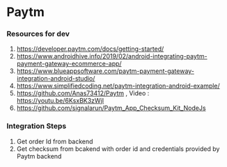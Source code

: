 # Paytm
### Resources for dev
 1. https://developer.paytm.com/docs/getting-started/
 2. https://www.androidhive.info/2019/02/android-integrating-paytm-payment-gateway-ecommerce-app/
 3. https://www.blueappsoftware.com/paytm-payment-gateway-integration-android-studio/
 4. https://www.simplifiedcoding.net/paytm-integration-android-example/
 5. https://github.com/Anas73412/Paytm , Video : https://youtu.be/6KsxBK3zWjI
 6. https://github.com/signalarun/Paytm_App_Checksum_Kit_NodeJs
 
### Integration Steps
 1. Get order Id from backend
 2. Get checksum from bcakend with order id and credentials provided by Paytm backend
 
 
 
